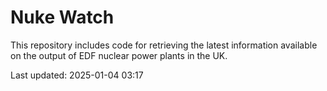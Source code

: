 # Nuke Watch

This repository includes code for retrieving the latest information available on the output of EDF nuclear power plants in the UK.

Last updated: 2025-01-04 03:17